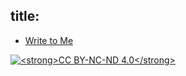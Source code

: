 title: 
---

* <a href="mailto:jack@caute.net" target="_blank">Write to Me</a>

<a href="https://creativecommons.org/licenses/by-nc-nd/4.0/" target="_blank"><img src="https://licensebuttons.net/l/by-nc-nd/3.0/88x31.png" alt="<strong>CC BY-NC-ND 4.0</strong>"></a><br>